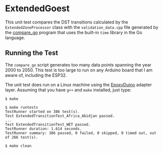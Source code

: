 # ExtendedGoest

This unit test compares the DST transitions calculated by the
`ExtendedZoneProcessor` class with the `validation_data.cpp` file generated by
the [compare_go](tools/compare_go) program that uses the built-in `time` library
in the Go language.

## Running the Test

The `compare_go` script generates too many data points spanning the year 2000 to
2050. This test is too large to run on any Arduino board that I am aware of,
including the ESP32.

The unit test does run on a Linux machine using the
[EpoxyDuino](https://github.com/bxparks/EpoxyDuino) adapter layer.
Assuming that you have `g++` and `make` installed, just type:

```
$ make

$ make runtests
TestRunner started on 386 test(s).
Test ExtendedTransitionTest_Africa_Abidjan passed.
...
Test ExtendedTransitionTest_WET passed.
TestRunner duration: 1.614 seconds.
TestRunner summary: 386 passed, 0 failed, 0 skipped, 0 timed out, out of 266 test(s).

$ make clean
```
